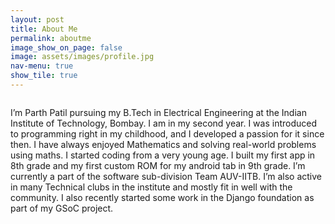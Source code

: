 ```yaml
---
layout: post
title: About Me
permalink: aboutme
image_show_on_page: false
image: assets/images/profile.jpg
nav-menu: true
show_tile: true
---
```

<p><span class="image right"><img src="assets/images/profile.jpg" alt="" border-radius="50%" /></span>

I’m Parth Patil pursuing my B.Tech in Electrical Engineering at the Indian Institute of Technology, Bombay. I am in my second year. I was introduced to programming right in my childhood, and I developed a passion for it since then. I have always enjoyed Mathematics and solving real-world problems using maths. I started coding from a very young age. I built my first app in 8th grade and my first custom ROM for my android tab in 9th grade. I’m currently a part of the software sub-division Team AUV-IITB. I’m also active in many Technical clubs in the institute and mostly fit in well with the community. I also recently started some work in the Django foundation as part of my GSoC project.

</p>
